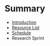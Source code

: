 # Summary

* [Introduction](README.md)
* [Resource List](resource_list.md)
* [Schedule](schedule.md)
* Research Sprint

